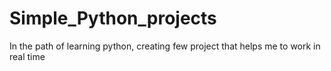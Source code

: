 # Simple_Python_projects
In the path of learning python, creating few project that helps me to work in real time 
